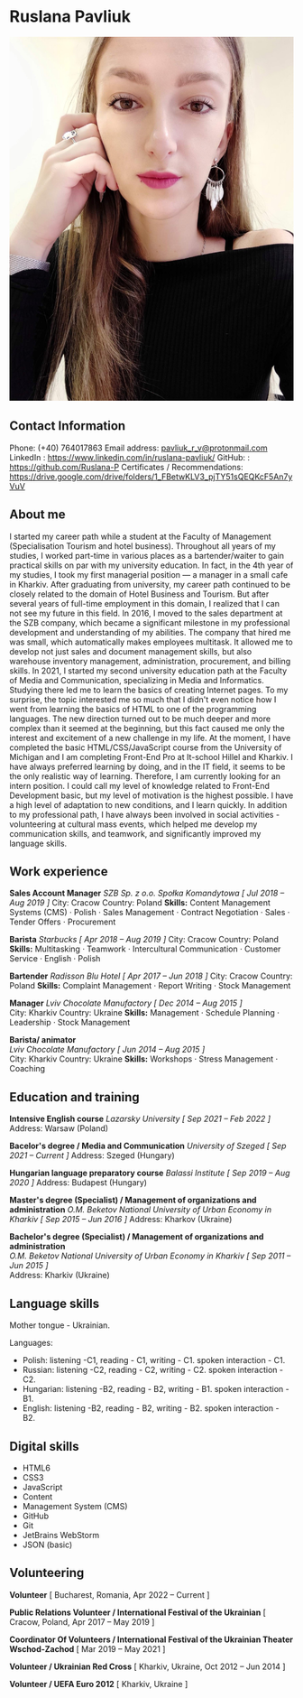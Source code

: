 # Ruslana Pavliuk

![Avatar](avatar.jpg)

## Contact Information
Phone: (+40) 764017863 
Email address: pavliuk_r_v@protonmail.com
LinkedIn : <https://www.linkedin.com/in/ruslana-pavliuk/>
GitHub: : <https://github.com/Ruslana-P>
Certificates / Recommendations: <https://drive.google.com/drive/folders/1_FBetwKLV3_pjTY51sQEQKcF5An7yVuV>

## About me
I started my career path while a student at the Faculty of Management (Specialisation Tourism and hotel business). Throughout all years of my studies, I worked part-time in various places as a bartender/waiter to gain practical skills on par with my university education. In fact, in the 4th year of my studies, I took my first managerial position — a manager in a small cafe in Kharkiv.
After graduating from university, my career path continued to be closely related to the domain of Hotel Business and Tourism. But after several years of full-time employment in this domain, I realized that I can not see my future in this field.
In 2016, I moved to the sales department at the SZB company, which became a significant milestone in my professional development and understanding of my abilities. The company that hired me was small, which automatically makes employees multitask. It allowed me to develop not just sales and document management skills, but also warehouse inventory management, administration, procurement, and billing skills.
In 2021, I started my second university education path at the Faculty of Media and Communication, specializing in Media and Informatics. Studying there led me to learn the basics of creating Internet pages.
To my surprise, the topic interested me so much that I didn't even notice how I went from learning the basics of HTML to one of the programming languages.
The new direction turned out to be much deeper and more complex than it seemed at the beginning, but this fact caused me only the interest and excitement of a new challenge in my life.
At the moment, I have completed the basic HTML/CSS/JavaScript course from the University of Michigan and I am completing Front-End Pro at It-school Hillel and Kharkiv.
I have always preferred learning by doing, and in the IT field, it seems to be the only realistic way of learning. Therefore, I am currently looking for an intern position.
I could call my level of knowledge related to Front-End Development basic, but my level of motivation is the highest possible. I have a high level of adaptation to new conditions, and I learn quickly. In addition to my professional path, I have always been involved in social activities - volunteering at cultural mass events, which helped me develop my communication skills, and teamwork, and significantly improved my language skills.

## Work experience

**Sales Account Manager**
*SZB Sp. z o.o. Społka Komandytowa [ Jul 2018 – Aug 2019 ]*
City: Cracow
Country: Poland
**Skills:** Content Management Systems (CMS) · Polish · Sales Management · Contract Negotiation · Sales · Tender Offers ·
Procurement

**Barista**
*Starbucks [ Apr 2018 – Aug 2019 ]*
City: Cracow
Country: Poland
**Skills:** Multitasking · Teamwork · Intercultural Communication · Customer Service · English · Polish

**Bartender**
*Radisson Blu Hotel [ Apr 2017 – Jun 2018 ]*
City: Cracow
Country: Poland
**Skills:** Complaint Management · Report Writing · Stock Management

**Manager**
*Lviv Chocolate Manufactory [ Dec 2014 – Aug 2015 ]*<br>
City: Kharkiv
Country: Ukraine
**Skills:** Management · Schedule Planning · Leadership · Stock Management

**Barista/ animator**<br>
*Lviv Chocolate Manufactory [ Jun 2014 – Aug 2015 ]*<br>
City: Kharkiv
Country: Ukraine
**Skills:** Workshops · Stress Management · Coaching

## Education and training
**Intensive English course**
*Lazarsky University [ Sep 2021 – Feb 2022 ]*
Address: Warsaw (Poland)

**Bacelor's degree / Media and Communication**
*University of Szeged [ Sep 2021 – Current ]*
Address: Szeged (Hungary)

**Hungarian language preparatory course**
*Balassi Institute [ Sep 2019 – Aug 2020 ]*
Address: Budapest (Hungary)

**Master's degree (Specialist) / Management of organizations and administration**
*O.M. Beketov National University of Urban Economy in Kharkiv [ Sep 2015 – Jun 2016 ]*
Address: Kharkov (Ukraine)

**Bachelor's degree (Specialist) / Management of organizations and administration**<br>
*O.M. Beketov National University of Urban Economy in Kharkiv [ Sep 2011 – Jun 2015 ]*<br>
Address: Kharkiv (Ukraine)

## Language skills
Mother tongue  - Ukrainian.

Languages:
- Polish: listening -C1, reading - C1, writing - C1. spoken interaction - C1.
- Russian: listening -C2, reading - C2, writing - C2. spoken interaction - C2.
- Hungarian: listening -B2, reading - B2, writing - B1. spoken interaction - B1.
- English: listening -B2, reading - B2, writing - B2. spoken interaction - B2.

## Digital skills
- HTML6
- CSS3
- JavaScript
- Content
- Management System (CMS)
- GitHub
- Git
- JetBrains WebStorm
- JSON (basic)

## Volunteering
**Volunteer**
[ Bucharest, Romania, Apr 2022 – Current ]

**Public Relations Volunteer / International Festival of the Ukrainian**
[ Cracow, Poland, Apr 2017 – May 2019 ]

**Coordinator Of Volunteers / International Festival of the Ukrainian Theater Wschod-Zachod**
[ Mar 2019 – May 2021 ]

**Volunteer / Ukrainian Red Cross**
[ Kharkiv, Ukraine, Oct 2012 – Jun 2014 ]

**Volunteer / UEFA Euro 2012**
[ Kharkiv, Ukraine ]